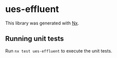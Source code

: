 # ues-effluent

This library was generated with [Nx](https://nx.dev).

## Running unit tests

Run `nx test ues-effluent` to execute the unit tests.
